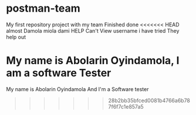 # postman-team
My first repository project with my team
Finished 
done
<<<<<<< HEAD
almost
Damola
miola
dami
HELP
Can't View
username
i have tried
They help out

My name is Abolarin Oyindamola, I am a software Tester
=======
My name is Abolarin Oyindamola And I'm a Software tester
>>>>>>> 28b2bb35bfced0081b4766a6b787f6f7c1e857a5

